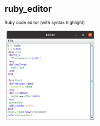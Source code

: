# ruby_editor
Ruby code editor (with syntax highlight)

<img src="screenshots/Editor.png" width=300 align=center>

